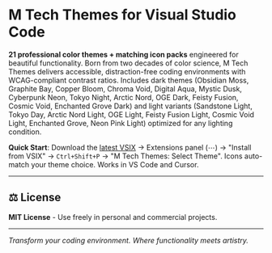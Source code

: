 M Tech Themes for Visual Studio Code
====================================

**21 professional color themes + matching icon packs** engineered for beautiful functionality. Born from two decades of color science, M Tech Themes delivers accessible, distraction-free coding environments with WCAG-compliant contrast ratios. Includes dark themes (Obsidian Moss, Graphite Bay, Copper Bloom, Chroma Void, Digital Aqua, Mystic Dusk, Cyberpunk Neon, Tokyo Night, Arctic Nord, OGE Dark, Feisty Fusion, Cosmic Void, Enchanted Grove Dark) and light variants (Sandstone Light, Tokyo Day, Arctic Nord Light, OGE Light, Feisty Fusion Light, Cosmic Void Light, Enchanted Grove, Neon Pink Light) optimized for any lighting condition.

**Quick Start**: Download the [latest VSIX](https://github.com/ChrisMcKee1/mtech-pro-vscode-themes/releases/latest) → Extensions panel (⋯) → "Install from VSIX" → `Ctrl+Shift+P` → "M Tech Themes: Select Theme". Icons auto-match your theme choice. Works in VS Code and Cursor.

---

## ⚖️ License

**MIT License** - Use freely in personal and commercial projects.

---

*Transform your coding environment. Where functionality meets artistry.*

